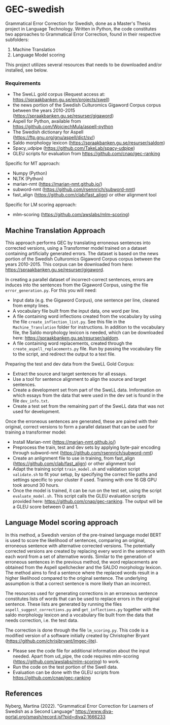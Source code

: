 # GEC-swedish
Grammatical Error Correction for Swedish, done as a Master's Thesis project in Language Technology. Written in Python, the code constitutes two approaches to Grammatical Error Correction, found in their respective subfolders:
1. Machine Translation
2. Language Model scoring

This project utilizes several resources that needs to be downloaded and/or installed, see below. 
### Requirements
- The SweLL gold corpus (Request access at: https://spraakbanken.gu.se/en/projects/swell)
- the news portion of the Swedish Culturomics Gigaword Corpus corpus between the years 2010-2015 (https://spraakbanken.gu.se/resurser/gigaword)
- Aspell for Python, available from https://github.com/WojciechMula/aspell-python
- The Swedish dictionary for Aspell (https://ftp.gnu.org/gnu/aspell/dict/sv/)
- Saldo morphology lexicon (https://spraakbanken.gu.se/resurser/saldom)
- Spacy_udpipe (https://github.com/TakeLab/spacy-udpipe)
- GLEU scripts for evaluation from https://github.com/cnap/gec-ranking

Specific for MT approach:
- Numpy (Python)
- NLTK (Python)
- marian-nmt (https://marian-nmt.github.io/)
- subword-nmt (https://github.com/rsennrich/subword-nmt)
- fast_align (https://github.com/clab/fast_align) or other alignment tool

Specific for LM scoring approach:
- mlm-scoring (https://github.com/awslabs/mlm-scoring)

## Machine Translation Approach
This approach performs GEC by translating erroneous sentences into corrected versions, using a Transformer model trained on a dataset containing artificially generated errors. The dataset is based on the news portion of the Swedish Culturomics Gigaword Corpus corpus between the years 2010-2015. This corpus can be downloaded from here: https://spraakbanken.gu.se/resurser/gigaword.

In creating a parallel dataset of incorrect-correct sentences, errors are induces into the sentences from the Gigaword Corpus, using the file `error_generation.py`. For this you will need:
- Input data (e.g. the Gigaword Corpus), one sentence per line, cleaned from empty lines.
- A vocabulary file built from the input data, one word per line.
- A file containing word inflections created from the vocabulary by using the file `create_inflection_list.py`. See this file in the `Machine_Translation` folder for instructions. In addition to the vocabulary file, the Saldo morphology lexicon is needed, which can be downloaded here: https://spraakbanken.gu.se/resurser/saldom.
- A file containing word replacements, created through the `create_aspell_replacements.py` file. Run by passing the vocabulary file to the script, and redirect the output to a text file. 

Preparing the test and dev data from the SweLL Gold Corpus:
- Extract the source and target sentences for all essays.
- Use a tool for sentence alignment to align the source and target sentences. 
- Create a development set from part of the SweLL data.  Imformation on which essays from the data that were used in the dev set is found in the file `dev_info.txt`. 
- Create a test set from the remaining part of the SweLL data that was not used for development. 

Once the erroneous sentences are generated, these are paired with their original, correct versions to form a parallel dataset that can be used for training a transformer model: 
- Install Marian-nmt (https://marian-nmt.github.io/)
- Preprocess the train, test and dev sets by applying byte-pair encoding through subword-nmt (https://github.com/rsennrich/subword-nmt)
- Create an anlignment file to use in training, from fast_align (https://github.com/clab/fast_align) or other alignment tool
- Adapt the training script `train_model.sh` and validation script `validate.sh` to fit your setup, by specifying the correct file paths and settings specific to your cluster if used. Training with one 16 GB GPU took around 30 hours. 
- Once the model is trained, it can be run on the test set, using the script `evaluate_model.sh`. This script calls the GLEU evaluation scripts provided here: https://github.com/cnap/gec-ranking. The output will be a GLEU score between 0 and 1.

## Language Model scoring approach
In this method, a Swedish version of the pre-trained language model BERT is used to score the likelihood of sentences, comparing an original, erroneous sentence with alternative corrected versions. The potentially corrected versions are created by replacing every word in the sentence with each word from a set of alternative words. Similar to the generation of erroneous sentences in the previous method, the word replacements are obtained from the Aspell spellchecker and the SALDO morphology lexicon. The method aims to find a sentence where the replaced words result in a higher likelihood compared to the original sentence. The underlying assumption is that a correct sentence is more likely than an incorrect.

The resources used for generating corrections in an erroneous sentence constitutes lists of words that can be used to replace errors in the original sentence. These lists are generated by running the files `aspell_suggest_corrections.py` and `get_inflections.py` together with the saldo morphology lexicon and a vocabulary file built from the data that needs correction, i.e. the test data. 

The correction is done through the file `lm_scoring.py`. This code is a modified version of a software initially created by Christopher Bryant (https://github.com/chrisjbryant/lmgec-lite). 

- Please see the code file for additional information about the input needed. Apart from ud_pipe, the code requires mlm-scoring (https://github.com/awslabs/mlm-scoring) to work. 
- Run the code on the test portion of the Swell data.
- Evaluation can be done with the GLEU scripts from https://github.com/cnap/gec-ranking

## References
Nyberg, Martina (2022). "Grammatical Error Correction for Learners of Swedish as a Second Language" 
https://www.diva-portal.org/smash/record.jsf?pid=diva2:1666233
